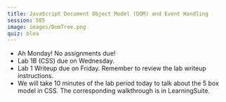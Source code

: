 ```yaml
---
title: JavaScript Document Object Model (DOM) and Event Handling
session: S05
image: images/DomTree.png
quiz: blea
---
```

* Ah Monday! No assignments due!
* Lab 1B (CSS) due on Wednesday.
* Lab 1 Writeup due on Friday. Remember to review the lab writeup instructions.
* We will take 10 minutes of the lab period today to talk about the 5 box model in CSS. The corresponding walkthrough is in LearningSuite.
